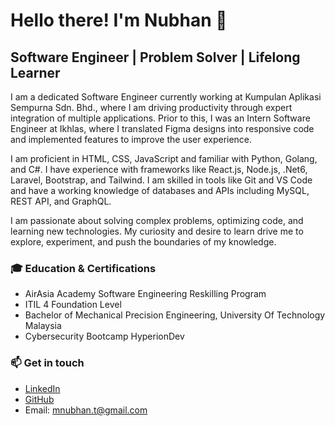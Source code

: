 # Hello there! I'm Nubhan 👋

## Software Engineer | Problem Solver | Lifelong Learner

I am a dedicated Software Engineer currently working at Kumpulan Aplikasi Sempurna Sdn. Bhd., where I am driving productivity through expert integration of multiple applications. Prior to this, I was an Intern Software Engineer at Ikhlas, where I translated Figma designs into responsive code and implemented features to improve the user experience.

I am proficient in HTML, CSS, JavaScript and familiar with Python, Golang, and C#. I have experience with frameworks like React.js, Node.js, .Net6, Laravel, Bootstrap, and Tailwind. I am skilled in tools like Git and VS Code and have a working knowledge of databases and APIs including MySQL, REST API, and GraphQL.

I am passionate about solving complex problems, optimizing code, and learning new technologies. My curiosity and desire to learn drive me to explore, experiment, and push the boundaries of my knowledge. 

### 🎓 Education & Certifications
- AirAsia Academy Software Engineering Reskilling Program
- ITIL 4 Foundation Level
- Bachelor of Mechanical Precision Engineering, University Of Technology Malaysia
- Cybersecurity Bootcamp HyperionDev

### 📫 Get in touch
- [LinkedIn](https://www.linkedin.com/in/mnubhan/)
- [GitHub](https://github.com/mnubhan)
- Email: mnubhan.t@gmail.com

